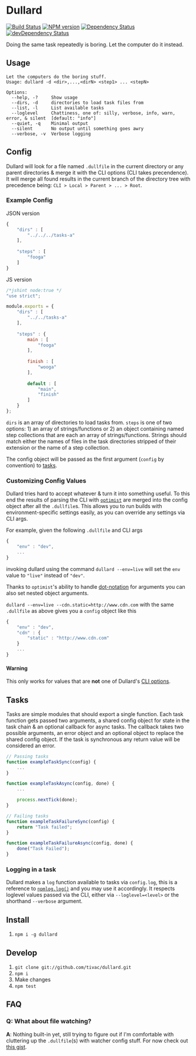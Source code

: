 Dullard
=======
[![Build Status](https://travis-ci.org/tivac/dullard.png?branch=master)](https://travis-ci.org/tivac/dullard)
[![NPM version](https://badge.fury.io/js/dullard.png)](http://badge.fury.io/js/dullard)
[![Dependency Status](https://david-dm.org/tivac/dullard.png?theme=shields.io)](https://david-dm.org/tivac/dullard)
[![devDependency Status](https://david-dm.org/tivac/dullard/dev-status.png?theme=shields.io)](https://david-dm.org/tivac/dullard#info=devDependencies)


Doing the same task repeatedly is boring. Let the computer do it instead.

## Usage ##

```
Let the computers do the boring stuff.
Usage: dullard -d <dir>,...,<dirN> <step1> ... <stepN>

Options:
  --help, -?     Show usage
  --dirs, -d     directories to load task files from
  --list, -l     List available tasks
  --loglevel     Chattiness, one of: silly, verbose, info, warn, error, & silent  [default: "info"]
  --quiet, -q    Minimal output
  --silent       No output until something goes awry
  --verbose, -v  Verbose logging
```

## Config ##

Dullard will look for a file named `.dullfile` in the current directory or any parent directories & merge it with the CLI options (CLI takes precendence). It will merge all found results in the current branch of the directory tree with precedence being: `CLI > Local > Parent > ... > Root`.

### Example Config ###

JSON version

```javascript
{
    "dirs" : [
        "../../../tasks-a"
    ],
    
    "steps" : [
        "fooga"
    ]
}
```

JS version

```javascript
/*jshint node:true */
"use strict";

module.exports = {
    "dirs" : [
        "../../tasks-a"
    ],
    
    "steps" : {
        main : [
            "fooga"
        ],
        
        finish : [
            "wooga"
        ],
        
        default : [
            "main",
            "finish"
        ]
    }
};
```

`dirs` is an array of directories to load tasks from. `steps` is one of two options: 1) an array of strings/functions or 2) an object containing named step collections that are each an array of strings/functions. Strings should match either the names of files in the task directories stripped of their extension or the name of a step collection.

The config object will be passed as the first argument (`config` by convention) to [tasks](#tasks).

### Customizing Config Values ###

Dullard tries hard to accept whatever & turn it into something useful. To this end the results of parsing the CLI with [`optimist`](https://github.com/substack/node-optimist) are merged into the config object after all the `.dullfile`s. This allows you to run builds with environment-specific settings easily, as you can override any settings via CLI args.

For example, given the following `.dullfile` and CLI args

```javascript
{
    "env" : "dev",
    ...
}
```

invoking dullard using the command `dullard --env=live` will set the `env` value to `"live"` instead of `"dev"`.

Thanks to `optimist`'s ability to handle [dot-notation](https://github.com/substack/node-optimist#dot-notation) for arguments you can also set nested object arguments.

`dullard --env=live --cdn.static=http://www.cdn.com` with the same `.dullfile` as above gives you a `config` object like this

```javascript
{
    "env" : "dev",
    "cdn" : {
        "static" : "http://www.cdn.com"
    }
    ...
}
```

#### Warning ####
This only works for values that are __not__ one of Dullard's [CLI options](#usage).

## Tasks ##

Tasks are simple modules that should export a single function. Each task function gets passed two arguments, a shared config object for state in the task chain & an optional callback for async tasks. The callback takes two possible arguments, an error object and an optional object to replace the shared config object. If the task is synchronous any return value will be considered an error.

```javascript
// Passing tasks
function exampleTaskSync(config) {
    ...
}

function exampleTaskAsync(config, done) {
    ...

    process.nextTick(done);
}

// Failing tasks
function exampleTaskFailureSync(config) {
    return "Task failed";
}

function exampleTaskFailureAsync(config, done) {
    done("Task Failed");
}
```

### Logging in a task ###

Dullard makes a `log` function available to tasks via `config.log`, this is a reference to [`npmlog.log()`](https://github.com/npm/npmlog#basic-usage) and you may use it accordingly. It respects loglevel values passed via the CLI, either via `--loglevel=<level>` or the shorthand `--verbose` argument.

## Install ##

1. `npm i -g dullard`

## Develop ##

1. `git clone git://github.com/tivac/dullard.git`
1. `npm i`
1. Make changes
1. `npm test`

## FAQ ##

### Q: What about file watching? ###

__A__: Nothing built-in yet, still trying to figure out if I'm comfortable with cluttering up the `.dullfile`(s) with watcher config stuff. For now check out [this gist](https://gist.github.com/tivac/6591278).
